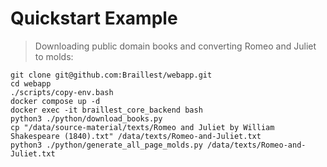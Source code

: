 # Quickstart Example

> Downloading public domain books and converting Romeo and Juliet to molds:

```
git clone git@github.com:Braillest/webapp.git
cd webapp
./scripts/copy-env.bash
docker compose up -d
docker exec -it braillest_core_backend bash
python3 ./python/download_books.py
cp "/data/source-material/texts/Romeo and Juliet by William Shakespeare (1840).txt" /data/texts/Romeo-and-Juliet.txt
python3 ./python/generate_all_page_molds.py /data/texts/Romeo-and-Juliet.txt
```
